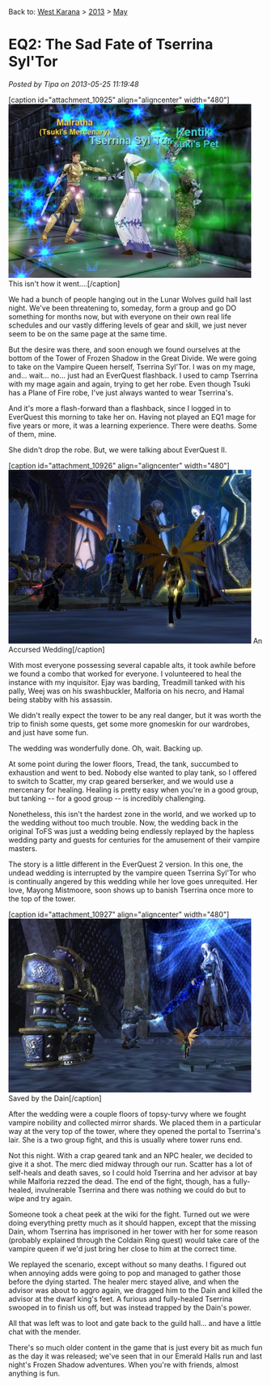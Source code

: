 Back to: [West Karana](/posts/westkarana.md) > [2013](/posts/2013/westkarana.md) > [May](./westkarana.md)
# EQ2: The Sad Fate of Tserrina Syl'Tor

*Posted by Tipa on 2013-05-25 11:19:48*

[caption id="attachment\_10925" align="aligncenter" width="480"][![This isn't how it went....](../../../uploads/2013/05/eqgame-2013-05-25-09-30-02-82-480x343.jpg)](../../../uploads/2013/05/eqgame-2013-05-25-09-30-02-82.jpg) This isn't how it went....[/caption]

We had a bunch of people hanging out in the Lunar Wolves guild hall last night. We've been threatening to, someday, form a group and go DO something for months now, but with everyone on their own real life schedules and our vastly differing levels of gear and skill, we just never seem to be on the same page at the same time.

But the desire was there, and soon enough we found ourselves at the bottom of the Tower of Frozen Shadow in the Great Divide. We were going to take on the Vampire Queen herself, Tserrina Syl'Tor. I was on my mage, and... wait... no... just had an EverQuest flashback. I used to camp Tserrina with my mage again and again, trying to get her robe. Even though Tsuki has a Plane of Fire robe, I've just always wanted to wear Tserrina's.

And it's more a flash-forward than a flashback, since I logged in to EverQuest this morning to take her on. Having not played an EQ1 mage for five years or more, it was a learning experience. There were deaths. Some of them, mine. 

She didn't drop the robe. But, we were talking about EverQuest II.

[caption id="attachment\_10926" align="aligncenter" width="480"][![An Accursed Wedding](../../../uploads/2013/05/EverQuest2-2013-05-25-01-35-06-14-480x343.jpg)](../../../uploads/2013/05/EverQuest2-2013-05-25-01-35-06-14.jpg) An Accursed Wedding[/caption]

With most everyone possessing several capable alts, it took awhile before we found a combo that worked for everyone. I volunteered to heal the instance with my inquisitor. Ejay was barding, Treadmill tanked with his pally, Weej was on his swashbuckler, Malforia on his necro, and Hamal being stabby with his assassin. 

We didn't really expect the tower to be any real danger, but it was worth the trip to finish some quests, get some more gnomeskin for our wardrobes, and just have some fun.

The wedding was wonderfully done. Oh, wait. Backing up.

At some point during the lower floors, Tread, the tank, succumbed to exhaustion and went to bed. Nobody else wanted to play tank, so I offered to switch to Scatter, my crap geared berserker, and we would use a mercenary for healing. Healing is pretty easy when you're in a good group, but tanking -- for a good group -- is incredibly challenging.

Nonetheless, this isn't the hardest zone in the world, and we worked up to the wedding without too much trouble. Now, the wedding back in the original ToFS was just a wedding being endlessly replayed by the hapless wedding party and guests for centuries for the amusement of their vampire masters.

The story is a little different in the EverQuest 2 version. In this one, the undead wedding is interrupted by the vampire queen Tserrina Syl'Tor who is continually angered by this wedding while her love goes unrequited. Her love, Mayong Mistmoore, soon shows up to banish Tserrina once more to the top of the tower.

[caption id="attachment\_10927" align="aligncenter" width="480"][![Saved by the Dain](../../../uploads/2013/05/EverQuest2-2013-05-25-02-18-08-46-480x343.jpg)](../../../uploads/2013/05/EverQuest2-2013-05-25-02-18-08-46.jpg) Saved by the Dain[/caption]

After the wedding were a couple floors of topsy-turvy where we fought vampire nobility and collected mirror shards. We placed them in a particular way at the very top of the tower, where they opened the portal to Tserrina's lair. She is a two group fight, and this is usually where tower runs end.

Not this night. With a crap geared tank and an NPC healer, we decided to give it a shot. The merc died midway through our run. Scatter has a lot of self-heals and death saves, so I could hold Tserrina and her advisor at bay while Malforia rezzed the dead. The end of the fight, though, has a fully-healed, invulnerable Tserrina and there was nothing we could do but to wipe and try again.

Someone took a cheat peek at the wiki for the fight. Turned out we were doing everything pretty much as it should happen, except that the missing Dain, whom Tserrina has imprisoned in her tower with her for some reason (probably explained through the Coldain Ring quest) would take care of the vampire queen if we'd just bring her close to him at the correct time.

We replayed the scenario, except without so many deaths. I figured out when annoying adds were going to pop and managed to gather those before the dying started. The healer merc stayed alive, and when the advisor was about to aggro again, we dragged him to the Dain and killed the advisor at the dwarf king's feet. A furious and fully-healed Tserrina swooped in to finish us off, but was instead trapped by the Dain's power.

All that was left was to loot and gate back to the guild hall... and have a little chat with the mender.

There's so much older content in the game that is just every bit as much fun as the day it was released; we've seen that in our Emerald Halls run and last night's Frozen Shadow adventures. When you're with friends, almost anything is fun.

